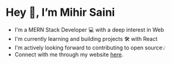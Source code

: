  <h1>Hey 👋, I’m Mihir Saini</h1>
 
 
- I'm a MERN Stack Developer 💻 with a deep interest in Web 
- I'm currently learning and building projects 🛠 with React 
- I'm actively looking forward to contributing to open source💡
- Connect with me through my website [here](https://mihir224.github.io/PersonalPortfolio.html). 

